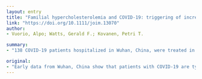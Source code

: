 ```yaml
---
layout: entry
title: "Familial hypercholesterolemia and COVID-19: triggering of increased sustained cardiovascular risk"
link: "https://doi.org/10.1111/joim.13070"
author:
- Vuorio, Alpo; Watts, Gerald F.; Kovanen, Petri T.

summary:
- "138 COVID-19 patients hospitalized in Wuhan, China, were treated in an intensive care unit. 25% had cardiovascular disease and 58% hypertension. Predisposition to acute cardiac complications related to underlying atherosclerotic cardiovascular disease (ASCVD) may significantly increase the severity. Approximately one-third have comorbidities, according to early data. Of 138 patients treated in a Wuhan hospital, 25% have cardiovascular disease. The figures for non-ICU-treated COVId-19 patients were hospitalized and treated in the intensive care units in China."

original:
- "Early data from Wuhan, China show that patients with COVID-19 are typically male, aged 40 to 60 years, and about one-third have comorbidities. Moreover, of 138 COVID-19 patients hospitalized in Wuhan and treated in an intensive care unit (ICU), 25% had cardiovascular disease and 58% hypertension; the respective figures for non-ICU-treated COVID-19 patients were 10% and 22% [1]. Based on these early data, a predisposition to acute cardiac complications related to underlying atherosclerotic cardiovascular disease (ASCVD) may significantly increase the severity of COVID-19 in susceptible individuals."
---
```


